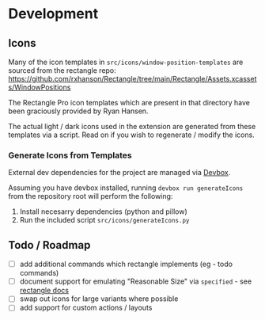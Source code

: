 # Development

## Icons

Many of the icon templates in `src/icons/window-position-templates` are sourced from the rectangle repo: <https://github.com/rxhanson/Rectangle/tree/main/Rectangle/Assets.xcassets/WindowPositions>

The Rectangle Pro icon templates which are present in that directory have been graciously provided by Ryan Hansen.

The actual light / dark icons used in the extension are generated from these templates via a script. Read on if you wish to regenerate / modify the icons.

### Generate Icons from Templates

External dev dependencies for the project are managed via [Devbox](https://github.com/jetify-com/devbox).

Assuming you have devbox installed, running `devbox run generateIcons` from the repository root will perform the following:

1. Install necesarry dependencies (python and pillow)
2. Run the included script `src/icons/generateIcons.py`

## Todo / Roadmap

- [ ] add additional commands which rectangle implements (eg - todo commands)
- [ ] document support for emulating "Reasonable Size" via `specified` - see [rectangle docs](https://github.com/rxhanson/Rectangle/blob/main/TerminalCommands.md#add-an-extra-centering-command-with-custom-size)
- [ ] swap out icons for large variants where possible
- [ ] add support for custom actions / layouts
